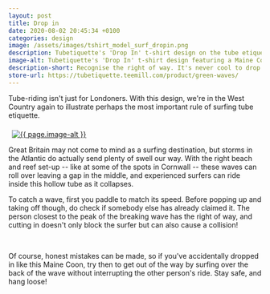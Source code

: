 ```yaml
---
layout: post
title: Drop in
date: 2020-08-02 20:45:34 +0100
categories: design
image: /assets/images/tshirt_model_surf_dropin.png
description: Tubetiquette's 'Drop In' t-shirt design on the tube etiquette for surfing. Learn the right of way when catching green waves. Don’t be like the Maine Coon cat! 
image-alt: Tubetiquette's 'Drop In' t-shirt design featuring a Maine Coon cat dropping in on a surfer riding a tube. 
description-short: Recognise the right of way. It's never cool to drop in on somebody else, not even if you're a surfing cat. 
store-url: https://tubetiquette.teemill.com/product/green-waves/
---
```


<p>Tube-riding isn't just for Londoners. With this design, we're in the West Country again to illustrate perhaps the most important rule of surfing tube etiquette. </p>

<section class="spotlights">
    <section>
        <a href="{{ page.store-url }}"><img src="{{ page.image }}" alt="{{ page.image-alt }}" data-position="center center" style="padding:7px 7px 0px 7px;"></a>
		<div class="content">
			<div class="inner">
<p>Great Britain may not come to mind as a surfing destination, but storms in the Atlantic do actually send plenty of swell our way. With the right beach and reef set-up -- like at some of the spots in Cornwall -- these waves can roll over leaving a gap in the middle, and experienced surfers can ride inside this hollow tube as it collapses. </p>

<p>To catch a wave, first you paddle to match its speed. Before popping up and taking off though, do check if somebody else has already claimed it. The person closest to the peak of the breaking wave has the right of way, and cutting in doesn't only block the surfer but can also cause a collision! </p>
    </div></div></section></section><br>
<p>Of course, honest mistakes can be made, so if you've accidentally dropped in like this Maine Coon, try then to get out of the way by surfing over the back of the wave without interrupting the other person's ride. Stay safe, and hang loose!</p>


